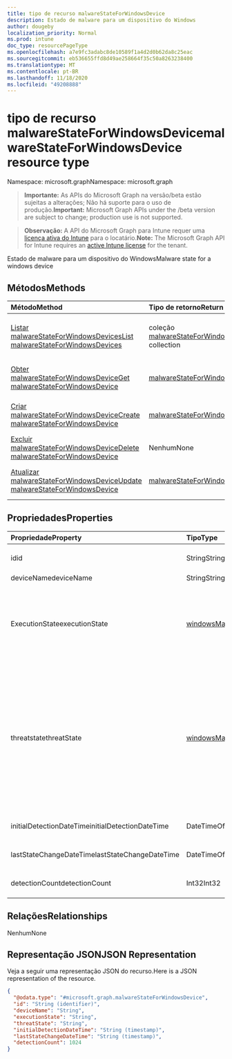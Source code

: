 ```yaml
---
title: tipo de recurso malwareStateForWindowsDevice
description: Estado de malware para um dispositivo do Windows
author: dougeby
localization_priority: Normal
ms.prod: intune
doc_type: resourcePageType
ms.openlocfilehash: a7e9fc3adabc8de10589f1a4d2d0b62da8c25eac
ms.sourcegitcommit: eb536655ffd8d49ae258664f35c50a8263238400
ms.translationtype: MT
ms.contentlocale: pt-BR
ms.lasthandoff: 11/18/2020
ms.locfileid: "49208888"
---
```

# <a name="malwarestateforwindowsdevice-resource-type"></a><span data-ttu-id="22d15-103">tipo de recurso malwareStateForWindowsDevice</span><span class="sxs-lookup"><span data-stu-id="22d15-103">malwareStateForWindowsDevice resource type</span></span>

<span data-ttu-id="22d15-104">Namespace: microsoft.graph</span><span class="sxs-lookup"><span data-stu-id="22d15-104">Namespace: microsoft.graph</span></span>

> <span data-ttu-id="22d15-105">**Importante:** As APIs do Microsoft Graph na versão/beta estão sujeitas a alterações; Não há suporte para o uso de produção.</span><span class="sxs-lookup"><span data-stu-id="22d15-105">**Important:** Microsoft Graph APIs under the /beta version are subject to change; production use is not supported.</span></span>

> <span data-ttu-id="22d15-106">**Observação:** A API do Microsoft Graph para Intune requer uma [licença ativa do Intune](https://go.microsoft.com/fwlink/?linkid=839381) para o locatário.</span><span class="sxs-lookup"><span data-stu-id="22d15-106">**Note:** The Microsoft Graph API for Intune requires an [active Intune license](https://go.microsoft.com/fwlink/?linkid=839381) for the tenant.</span></span>

<span data-ttu-id="22d15-107">Estado de malware para um dispositivo do Windows</span><span class="sxs-lookup"><span data-stu-id="22d15-107">Malware state for a windows device</span></span>

## <a name="methods"></a><span data-ttu-id="22d15-108">Métodos</span><span class="sxs-lookup"><span data-stu-id="22d15-108">Methods</span></span>
|<span data-ttu-id="22d15-109">Método</span><span class="sxs-lookup"><span data-stu-id="22d15-109">Method</span></span>|<span data-ttu-id="22d15-110">Tipo de retorno</span><span class="sxs-lookup"><span data-stu-id="22d15-110">Return Type</span></span>|<span data-ttu-id="22d15-111">Descrição</span><span class="sxs-lookup"><span data-stu-id="22d15-111">Description</span></span>|
|:---|:---|:---|
|[<span data-ttu-id="22d15-112">Listar malwareStateForWindowsDevices</span><span class="sxs-lookup"><span data-stu-id="22d15-112">List malwareStateForWindowsDevices</span></span>](../api/intune-devices-malwarestateforwindowsdevice-list.md)|<span data-ttu-id="22d15-113">coleção [malwareStateForWindowsDevice](../resources/intune-devices-malwarestateforwindowsdevice.md)</span><span class="sxs-lookup"><span data-stu-id="22d15-113">[malwareStateForWindowsDevice](../resources/intune-devices-malwarestateforwindowsdevice.md) collection</span></span>|<span data-ttu-id="22d15-114">Listar Propriedades e relações dos objetos [malwareStateForWindowsDevice](../resources/intune-devices-malwarestateforwindowsdevice.md) .</span><span class="sxs-lookup"><span data-stu-id="22d15-114">List properties and relationships of the [malwareStateForWindowsDevice](../resources/intune-devices-malwarestateforwindowsdevice.md) objects.</span></span>|
|[<span data-ttu-id="22d15-115">Obter malwareStateForWindowsDevice</span><span class="sxs-lookup"><span data-stu-id="22d15-115">Get malwareStateForWindowsDevice</span></span>](../api/intune-devices-malwarestateforwindowsdevice-get.md)|[<span data-ttu-id="22d15-116">malwareStateForWindowsDevice</span><span class="sxs-lookup"><span data-stu-id="22d15-116">malwareStateForWindowsDevice</span></span>](../resources/intune-devices-malwarestateforwindowsdevice.md)|<span data-ttu-id="22d15-117">Leia as propriedades e as relações do objeto [malwareStateForWindowsDevice](../resources/intune-devices-malwarestateforwindowsdevice.md) .</span><span class="sxs-lookup"><span data-stu-id="22d15-117">Read properties and relationships of the [malwareStateForWindowsDevice](../resources/intune-devices-malwarestateforwindowsdevice.md) object.</span></span>|
|[<span data-ttu-id="22d15-118">Criar malwareStateForWindowsDevice</span><span class="sxs-lookup"><span data-stu-id="22d15-118">Create malwareStateForWindowsDevice</span></span>](../api/intune-devices-malwarestateforwindowsdevice-create.md)|[<span data-ttu-id="22d15-119">malwareStateForWindowsDevice</span><span class="sxs-lookup"><span data-stu-id="22d15-119">malwareStateForWindowsDevice</span></span>](../resources/intune-devices-malwarestateforwindowsdevice.md)|<span data-ttu-id="22d15-120">Criar um novo objeto [malwareStateForWindowsDevice](../resources/intune-devices-malwarestateforwindowsdevice.md) .</span><span class="sxs-lookup"><span data-stu-id="22d15-120">Create a new [malwareStateForWindowsDevice](../resources/intune-devices-malwarestateforwindowsdevice.md) object.</span></span>|
|[<span data-ttu-id="22d15-121">Excluir malwareStateForWindowsDevice</span><span class="sxs-lookup"><span data-stu-id="22d15-121">Delete malwareStateForWindowsDevice</span></span>](../api/intune-devices-malwarestateforwindowsdevice-delete.md)|<span data-ttu-id="22d15-122">Nenhum</span><span class="sxs-lookup"><span data-stu-id="22d15-122">None</span></span>|<span data-ttu-id="22d15-123">Exclui [malwareStateForWindowsDevice](../resources/intune-devices-malwarestateforwindowsdevice.md).</span><span class="sxs-lookup"><span data-stu-id="22d15-123">Deletes a [malwareStateForWindowsDevice](../resources/intune-devices-malwarestateforwindowsdevice.md).</span></span>|
|[<span data-ttu-id="22d15-124">Atualizar malwareStateForWindowsDevice</span><span class="sxs-lookup"><span data-stu-id="22d15-124">Update malwareStateForWindowsDevice</span></span>](../api/intune-devices-malwarestateforwindowsdevice-update.md)|[<span data-ttu-id="22d15-125">malwareStateForWindowsDevice</span><span class="sxs-lookup"><span data-stu-id="22d15-125">malwareStateForWindowsDevice</span></span>](../resources/intune-devices-malwarestateforwindowsdevice.md)|<span data-ttu-id="22d15-126">Atualiza as propriedades de um objeto [malwareStateForWindowsDevice](../resources/intune-devices-malwarestateforwindowsdevice.md) .</span><span class="sxs-lookup"><span data-stu-id="22d15-126">Update the properties of a [malwareStateForWindowsDevice](../resources/intune-devices-malwarestateforwindowsdevice.md) object.</span></span>|

## <a name="properties"></a><span data-ttu-id="22d15-127">Propriedades</span><span class="sxs-lookup"><span data-stu-id="22d15-127">Properties</span></span>
|<span data-ttu-id="22d15-128">Propriedade</span><span class="sxs-lookup"><span data-stu-id="22d15-128">Property</span></span>|<span data-ttu-id="22d15-129">Tipo</span><span class="sxs-lookup"><span data-stu-id="22d15-129">Type</span></span>|<span data-ttu-id="22d15-130">Descrição</span><span class="sxs-lookup"><span data-stu-id="22d15-130">Description</span></span>|
|:---|:---|:---|
|<span data-ttu-id="22d15-131">id</span><span class="sxs-lookup"><span data-stu-id="22d15-131">id</span></span>|<span data-ttu-id="22d15-132">String</span><span class="sxs-lookup"><span data-stu-id="22d15-132">String</span></span>|<span data-ttu-id="22d15-133">O identificador exclusivo.</span><span class="sxs-lookup"><span data-stu-id="22d15-133">The unique Identifier.</span></span> <span data-ttu-id="22d15-134">Esta é a ID do dispositivo.</span><span class="sxs-lookup"><span data-stu-id="22d15-134">This is device id.</span></span>|
|<span data-ttu-id="22d15-135">deviceName</span><span class="sxs-lookup"><span data-stu-id="22d15-135">deviceName</span></span>|<span data-ttu-id="22d15-136">String</span><span class="sxs-lookup"><span data-stu-id="22d15-136">String</span></span>|<span data-ttu-id="22d15-137">Nome do dispositivo</span><span class="sxs-lookup"><span data-stu-id="22d15-137">Device name</span></span>|
|<span data-ttu-id="22d15-138">ExecutionState</span><span class="sxs-lookup"><span data-stu-id="22d15-138">executionState</span></span>|[<span data-ttu-id="22d15-139">windowsMalwareExecutionState</span><span class="sxs-lookup"><span data-stu-id="22d15-139">windowsMalwareExecutionState</span></span>](../resources/intune-devices-windowsmalwareexecutionstate.md)|<span data-ttu-id="22d15-140">Status de execução do malware como bloqueado/em execução etc. Os valores possíveis são: `unknown` , `blocked` , `allowed` , `running` , `notRunning` .</span><span class="sxs-lookup"><span data-stu-id="22d15-140">Execution status of the malware like blocked/executing etc. Possible values are: `unknown`, `blocked`, `allowed`, `running`, `notRunning`.</span></span>|
|<span data-ttu-id="22d15-141">threatstate</span><span class="sxs-lookup"><span data-stu-id="22d15-141">threatState</span></span>|[<span data-ttu-id="22d15-142">windowsMalwareThreatState</span><span class="sxs-lookup"><span data-stu-id="22d15-142">windowsMalwareThreatState</span></span>](../resources/intune-devices-windowsmalwarethreatstate.md)|<span data-ttu-id="22d15-143">Status da ameaça do malware como limpo/em quarentena/permitida etc. Os valores possíveis são: `active` , `actionFailed` , `manualStepsRequired` , `fullScanRequired` , `rebootRequired` , `remediatedWithNonCriticalFailures` , `quarantined` , `removed` , `cleaned` , `allowed` , `noStatusCleared` .</span><span class="sxs-lookup"><span data-stu-id="22d15-143">Threat status of the malware like cleaned/quarantined/allowed etc. Possible values are: `active`, `actionFailed`, `manualStepsRequired`, `fullScanRequired`, `rebootRequired`, `remediatedWithNonCriticalFailures`, `quarantined`, `removed`, `cleaned`, `allowed`, `noStatusCleared`.</span></span>|
|<span data-ttu-id="22d15-144">initialDetectionDateTime</span><span class="sxs-lookup"><span data-stu-id="22d15-144">initialDetectionDateTime</span></span>|<span data-ttu-id="22d15-145">DateTimeOffset</span><span class="sxs-lookup"><span data-stu-id="22d15-145">DateTimeOffset</span></span>|<span data-ttu-id="22d15-146">DateTime de detecção inicial do malware</span><span class="sxs-lookup"><span data-stu-id="22d15-146">Initial detection datetime of the malware</span></span>|
|<span data-ttu-id="22d15-147">lastStateChangeDateTime</span><span class="sxs-lookup"><span data-stu-id="22d15-147">lastStateChangeDateTime</span></span>|<span data-ttu-id="22d15-148">DateTimeOffset</span><span class="sxs-lookup"><span data-stu-id="22d15-148">DateTimeOffset</span></span>|<span data-ttu-id="22d15-149">A última vez em que essa ameaça específica foi alterada</span><span class="sxs-lookup"><span data-stu-id="22d15-149">The last time this particular threat was changed</span></span>|
|<span data-ttu-id="22d15-150">detectionCount</span><span class="sxs-lookup"><span data-stu-id="22d15-150">detectionCount</span></span>|<span data-ttu-id="22d15-151">Int32</span><span class="sxs-lookup"><span data-stu-id="22d15-151">Int32</span></span>|<span data-ttu-id="22d15-152">Número de vezes que o malware é detectado</span><span class="sxs-lookup"><span data-stu-id="22d15-152">Number of times the malware is detected</span></span>|

## <a name="relationships"></a><span data-ttu-id="22d15-153">Relações</span><span class="sxs-lookup"><span data-stu-id="22d15-153">Relationships</span></span>
<span data-ttu-id="22d15-154">Nenhum</span><span class="sxs-lookup"><span data-stu-id="22d15-154">None</span></span>

## <a name="json-representation"></a><span data-ttu-id="22d15-155">Representação JSON</span><span class="sxs-lookup"><span data-stu-id="22d15-155">JSON Representation</span></span>
<span data-ttu-id="22d15-156">Veja a seguir uma representação JSON do recurso.</span><span class="sxs-lookup"><span data-stu-id="22d15-156">Here is a JSON representation of the resource.</span></span>
<!-- {
  "blockType": "resource",
  "keyProperty": "id",
  "@odata.type": "microsoft.graph.malwareStateForWindowsDevice"
}
-->
``` json
{
  "@odata.type": "#microsoft.graph.malwareStateForWindowsDevice",
  "id": "String (identifier)",
  "deviceName": "String",
  "executionState": "String",
  "threatState": "String",
  "initialDetectionDateTime": "String (timestamp)",
  "lastStateChangeDateTime": "String (timestamp)",
  "detectionCount": 1024
}
```




